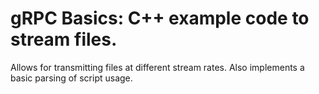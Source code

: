 # gRPC Basics: C++ example code to stream files.

Allows for transmitting files at different stream rates. Also implements a basic parsing of script usage.

[gRPC file streaming: C++]:https://grpc.io/docs/tutorials/basic/c.html
